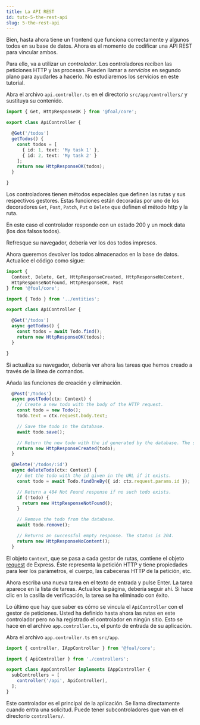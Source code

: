 ```yaml
---
title: La API REST
id: tuto-5-the-rest-api
slug: 5-the-rest-api
---
```


Bien, hasta ahora tiene un frontend que funciona correctamente y algunos todos en su base de datos. Ahora es el momento de codificar una API REST para vincular ambos.

Para ello, va a utilizar un *controlador*. Los controladores reciben las peticiones HTTP y las procesan. Pueden llamar a *servicios* en segundo plano para ayudarles a hacerlo. No estudiaremos los servicios en este tutorial.

Abra el archivo `api.controller.ts` en el directorio `src/app/controllers/` y sustituya su contenido.

```typescript
import { Get, HttpResponseOK } from '@foal/core';

export class ApiController {

  @Get('/todos')
  getTodos() {
    const todos = [
      { id: 1, text: 'My task 1' },
      { id: 2, text: 'My task 2' }
    ];
    return new HttpResponseOK(todos);
  }

}
```

Los controladores tienen métodos especiales que definen las rutas y sus respectivos gestores. Estas funciones están decoradas por uno de los decoradores `Get`, `Post`, `Patch`, `Put` o `Delete` que definen el método http y la ruta.

En este caso el controlador responde con un estado 200 y un mock data (los dos falsos todos).

Refresque su navegador, debería ver los dos todos impresos.

Ahora queremos devolver los todos almacenados en la base de datos. Actualice el código como sigue:

```typescript
import {
  Context, Delete, Get, HttpResponseCreated, HttpResponseNoContent,
  HttpResponseNotFound, HttpResponseOK, Post
} from '@foal/core';

import { Todo } from '../entities';

export class ApiController {

  @Get('/todos')
  async getTodos() {
    const todos = await Todo.find();
    return new HttpResponseOK(todos);
  }

}
```

Si actualiza su navegador, debería ver ahora las tareas que hemos creado a través de la línea de comandos.

Añada las funciones de creación y eliminación.

```typescript
  @Post('/todos')
  async postTodo(ctx: Context) {
    // Create a new todo with the body of the HTTP request.
    const todo = new Todo();
    todo.text = ctx.request.body.text;

    // Save the todo in the database.
    await todo.save();

    // Return the new todo with the id generated by the database. The status is 201.
    return new HttpResponseCreated(todo);
  }

  @Delete('/todos/:id')
  async deleteTodo(ctx: Context) {
    // Get the todo with the id given in the URL if it exists.
    const todo = await Todo.findOneBy({ id: ctx.request.params.id });

    // Return a 404 Not Found response if no such todo exists.
    if (!todo) {
      return new HttpResponseNotFound();
    }

    // Remove the todo from the database.
    await todo.remove();

    // Returns an successful empty response. The status is 204.
    return new HttpResponseNoContent();
  }
```

El objeto `Context`, que se pasa a cada gestor de rutas, contiene el objeto [request](https://expressjs.com/es/4x/api.html#req) de Express. Éste representa la petición HTTP y tiene propiedades para leer los parámetros, el cuerpo, las cabeceras HTTP de la petición, etc.

Ahora escriba una nueva tarea en el texto de entrada y pulse Enter. La tarea aparece en la lista de tareas. Actualice la página, debería seguir ahí. Si hace clic en la casilla de verificación, la tarea se ha eliminado con éxito.

Lo último que hay que saber es cómo se vincula el `ApiController` con el gestor de peticiones. Usted ha definido hasta ahora las rutas en este controlador pero no ha registrado el controlador en ningún sitio. Esto se hace en el archivo `app.controller.ts`, el punto de entrada de su aplicación.

Abra el archivo `app.controller.ts` en `src/app`.

```typescript
import { controller, IAppController } from '@foal/core';

import { ApiController } from './controllers';

export class AppController implements IAppController {
  subControllers = [
    controller('/api', ApiController),
  ];
}
```

Este controlador es el principal de la aplicación. Se llama directamente cuando entra una solicitud. Puede tener subcontroladores que van en el directorio `controllers/`.
